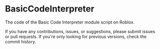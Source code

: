 # BasicCodeInterpreter
The code of the Basic Code Interpreter module script on Roblox.

If you have any contributions, issues, or suggestions, please submit issues or pull requests.
If you're only looking for previous versions, check the commit history.
